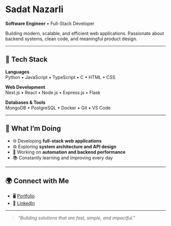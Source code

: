 # Sadat Nazarli

**Software Engineer** • Full-Stack Developer  

Building modern, scalable, and efficient web applications. Passionate about backend systems, clean code, and meaningful product design.

---

## 🧠 Tech Stack

**Languages**  
Python • JavaScript • TypeScript • C • HTML • CSS  

**Web Development**  
Next.js • React • Node.js • Express.js • Flask  

**Databases & Tools**  
MongoDB • PostgreSQL • Docker • Git • VS Code  

---

## 🚀 What I’m Doing

- 🌐 Developing **full-stack web applications**  
- ⚙️ Exploring **system architecture and API design**  
- 🧩 Working on **automation and backend performance**  
- 📚 Constantly learning and improving every day  

---

## 🌍 Connect with Me

- 🖥 [Portfolio](https://sadatnazarli.com)  
- 💼 [LinkedIn](https://linkedin.com/in/sadatnazarli)  

---

> *“Building solutions that are fast, simple, and impactful.”*
